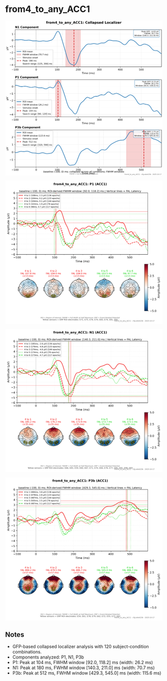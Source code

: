 # from4_to_any_ACC1

![figure](docs/assets/plots/from4_to_any_ACC1/from4_to_any_ACC1-collapsed_localizer.png)

![figure](docs/assets/plots/from4_to_any_ACC1/from4_to_any_ACC1-P1.png)

![figure](docs/assets/plots/from4_to_any_ACC1/from4_to_any_ACC1-N1.png)

![figure](docs/assets/plots/from4_to_any_ACC1/from4_to_any_ACC1-P3b.png)


## Notes

- GFP-based collapsed localizer analysis with 120 subject-condition combinations.
- Components analyzed: P1, N1, P3b
- P1: Peak at 104 ms, FWHM window [92.0, 118.2] ms (width: 26.2 ms)
- N1: Peak at 180 ms, FWHM window [140.3, 211.0] ms (width: 70.7 ms)
- P3b: Peak at 512 ms, FWHM window [429.3, 545.0] ms (width: 115.6 ms)
